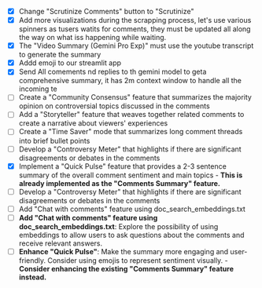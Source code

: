 - [x] Change "Scrutinize Comments" button to "Scrutinize"
- [x] Add more visualizations during the scrapping process, let's use various spinners as tusers watits for comments, they must be updated all along the way on what iss happening while waiting.
- [x] The "Video Summary (Gemini Pro Exp)" must use the youtube transcript to generate the summary
- [x] Addd emoji to our streamlit app
- [x] Send All comements nd replies to th gemini model to geta  comprehensive summary, it has 2m context window to handle all the incoming te
- [ ] Create a "Community Consensus" feature that summarizes the majority opinion on controversial topics discussed in the comments
- [ ] Add a "Storyteller" feature that weaves together related comments to create a narrative about viewers' experiences
- [ ] Create a "Time Saver" mode that summarizes long comment threads into brief bullet points
- [ ] Develop a "Controversy Meter" that highlights if there are significant disagreements or debates in the comments
- [x] Implement a "Quick Pulse" feature that provides a 2-3 sentence summary of the overall comment sentiment and main topics - **This is already implemented as the "Comments Summary" feature.**
- [ ] Develop a "Controversy Meter" that highlights if there are significant disagreements or debates in the comments
- [ ] Add "Chat with comments" feature using doc_search_embeddings.txt
- [ ] **Add "Chat with comments" feature using doc_search_embeddings.txt**: Explore the possibility of using embeddings to allow users to ask questions about the comments and receive relevant answers.
- [ ] **Enhance "Quick Pulse"**: Make the summary more engaging and user-friendly. Consider using emojis to represent sentiment visually. - **Consider enhancing the existing "Comments Summary" feature instead.**
